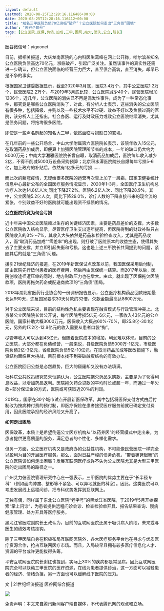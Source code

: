 ```yaml
---
layout: default
Lastmod: 2020-08-25T12:28:16.116486+00:00
date: 2020-08-25T12:28:16.116412+00:00
title: "知名三甲医院负债70亿濒临“破产”？公立医院如何走出“三角债”困境"
author: "医谷企鹅号"
tags: [公立医院,医保,负债,加成,三甲,困局,拖欠,消失,公立,院长]
---
```


医谷微信号：yigoonet

日前，据相关报道，大庆龙南医院的心内科医生葛峰在网上公开称，哈尔滨某知名公立医院负债高达70亿元，濒临破产，引起广泛关注。虽然该事件的真实性还需进一步确认，但公立医院面临的经营压力巨大，甚至债台高筑，直至消失，却早已是不争的事实。

根据国家卫健委数据显示，截至2020年3月底，医院3.4万个，其中公立医院1.2万个，民营医院2.2万个，与2019年3月底比较，公立医院减少40个，民营医院增加1206个，近几年，公立医院的消失已不再是偶发性事件，成为了一种常态化事件，那究竟是哪些公立医院消失了，对此，有分析人士表示，这些消失的公立医院有很多种，包括降级、并购以及一些技术水平不过硬、效益不好以及负债过高的医院，该分析人士还指出，社会办医、运行及财政压力或致公立医院继续消失，尤其是债务问题，将拖垮很多医院。

即使是一些声名鹊起的知名大三甲，依然面临亏损缺口的窘境。

在几年前的一些公开场合，中山大学附属第六医院院长表示，该院年收入15亿元，在取消药品加成后，即便算上加强医院管理所节省的成本，一年的缺口仍大约为8000万元；中南大学湘雅医院院长曾自曝，取消药品加成后，医院每年收入减少2亿，不得不削减5000万设备采购预算；北京积水潭医院院长自爆每年亏损5-6亿，加上政府的补贴后，依然有1亿多元的亏损……

而此次的新冠疫情，无疑给很多医院的运营再次雪上加了一层霜，国家卫健委统计信息中心最新公布的全国医疗服务情况显示，2020年1-3月，全国医疗卫生机构总诊疗人次达14.8亿人次,同比下降27.2%。医院6.2亿人次，同比下降28.9%，其中，公立医院5.2亿人次，同比下降29.0%，诊疗人数的下降直接带来的现金流的紧张，个别效益不好的医院就可能出现资不抵债的情况。

**公立医院究竟为何会亏损**

近十年来中国公立医院赖以生存的关键经济因素，主要是药品差价的支撑，大多数公立医院收入结构显示，尽管医疗卫生支出逐年提高，但医院得到的财政补贴只占医院收入的3%～7%，其收入大头依然是药品和检验检查收入，尤其是药品收入，而“取消药品加成”“零差率”的出现，则打破了医院原本的收益生态，使得其失去了主要支撑，并立即引起失衡和亏损，这也是上述三所院长共同提到的问题，紧随其后的就是“三角债”问题。

援引21世纪经济的报道，在2019年新医保试点改革以前，我国医保采用后付制，即由医院先行垫付患者的医疗费用，然后再由医保统一结算。而2017年以后，医院创收途径遭压缩的同时，地方财政压力也在增大。由此，就出现了医保拖欠医院款项，医院再拖欠药企或配送商款项的“三角债”困局。

2018年湖北省医药行业协会的一份调研报告显示，公立医疗机构药品回款账期最长达960天，违反国家要求30天付款的32倍，欠款金额最高达8600万元。

对于公立医院来说，目前的结构性危机主要表现在融资模式与行政管理冲突上。北京某公立医院院长曾公开说，每年医院亏损5亿元-6亿元，一家收入43亿元的公立医院，国家补助大概3000万元，医保收入大概占60%-70%，即25.8亿-30.1亿元，另外的17.2亿-12.9亿元的收入需要从患者口袋“掏”。

尽管年收入可以达到43亿元，但随着医院成本的增加，利润难以体现。目前的公立医院，大部分都在负债经营，一般来说，县级医院负债5000万-1亿元，市级医院负债2亿-3亿元，省级医院负债5亿-10亿元。在取消药品加成等医改措施下，融资结构面临巨大挑战，目前根本找不到突破融资结构的有效办法。

公立医院回归公益是必然趋势，巨大的窟窿却又没有办法填满。

社科院公共政策研究员朱恒鹏认为，公立医院拖欠药品采购款，主要是为了获得利息收益，以增加药品返利。医院拖欠药企贷款的平均时长或超一年，而通过一年欠款+部分保证金的方式，医院或可获取近20%的利润。

2019年，国家在30个城市试点开展新医保改革，其中包括将医保支付方式由后付制改为按病种付费的预付制，即医疗保险在患者接受医疗服务前就已确定支付费用，因此医院承担的经济风险又升高了。

**如何走出困局**

医保改革，本质上是希望倒逼公立医疗机构从“以药养医”的经营模式中走出来，为患者提供更高质量的服务，满足患者的个性化、多样化需求。

但另一方面，公立医疗机构又是政府办的公益性机构，不可能像民营医院一样完全以盈利为目的开展医疗服务。那么，面对日益严峻的债务危机，“带着镣铐起舞”的公立医院该如何走出困局？发展互联网医疗或许不失为公立医院尤其是大型三甲医院的走出困局的路径之一。

广州艾力彼医院管理研究中心庄一强表示，三甲医院的优势主要在于“长半径专科”（例如面向肿瘤、整形等不紧急、可以异地就医的科室）。因此，这类医院可以考虑发展线上远程问诊，把专科优势发挥到互联网上。

无独有偶，同样属于东北公立医院“老字号”的黑龙江省医院，于2019年5月开始探索“掌上问诊”，为患者提供远程问诊会诊、检查检验单开具、报告结果查询、慢病健康管理、处方开具等医疗服务。

黑龙江省医院副院长王政认为，目前的互联网医院还属于吸引病人阶段，未来或与医生的绩效考核挂钩。

除了三甲医院自身在积极布局互联网医院外，各大医疗服务平台也在寻求与优质医疗资源合作，抢占互联网医疗市场。而且，入局较早且拥有较多医疗信息化人才、资源的平台或许更能拔得头筹。

平安互联网医院院长谢红也提到，实际上30%的疾病都是常见病，因此互联网医院完全可以联动三甲医院的医疗资源，在线为患者提供诊治，这一方面可以减轻患者的经济、情绪负担，另一方面也可以缓解线下医院的压力。

文 | 21世纪经济报道 医谷网综合报道

![](https://images.weserv.nl/?url=//inews.gtimg.com/newsapp_bt/0/11588013234/1000)

免责声明：本文来自腾讯新闻客户端自媒体，不代表腾讯网的观点和立场。

